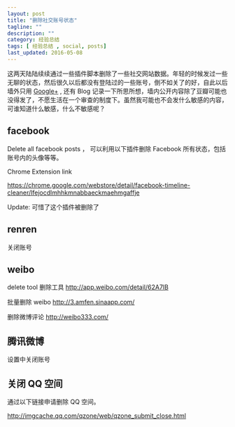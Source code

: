 ```yaml
---
layout: post
title: "删除社交账号状态"
tagline: ""
description: ""
category: 经验总结
tags: [ 经验总结 , social, posts]
last_updated: 2016-05-08
---
```


这两天陆陆续续通过一些插件脚本删除了一些社交网站数据。年轻的时候发过一些无聊的状态，然后很久以后都没有登陆过的一些账号，倒不如关了的好，自此以后墙外只用 [Google+](https://www.google.com/+EinVerne) , 还有 Blog 记录一下所思所想，墙内公开内容除了豆瓣可能也没得发了，不愿生活在一个审查的制度下。虽然我可能也不会发什么敏感的内容，可谁知道什么敏感，什么不敏感呢？

## facebook

Delete all facebook posts ， 可以利用以下插件删除 Facebook 所有状态，包括账号内的头像等等。

Chrome Extension link

https://chrome.google.com/webstore/detail/facebook-timeline-cleaner/lfejocdlmhhkmnabbaeckmaehmgaffje

Update: 可惜了这个插件被删除了

## renren

关闭账号

## weibo

delete tool 删除工具
<http://app.weibo.com/detail/62A7lB>

批量删除 weibo
<http://3.amfen.sinaapp.com/>

删除微博评论
<http://weibo333.com/>

## 腾讯微博
设置中关闭账号

## 关闭 QQ 空间

通过以下链接申请删除 QQ 空间。

<http://imgcache.qq.com/qzone/web/qzone_submit_close.html>


